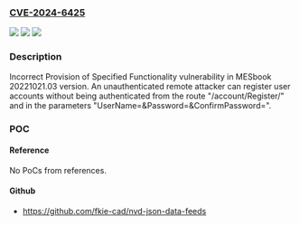 ### [CVE-2024-6425](https://cve.mitre.org/cgi-bin/cvename.cgi?name=CVE-2024-6425)
![](https://img.shields.io/static/v1?label=Product&message=MESbook&color=blue)
![](https://img.shields.io/static/v1?label=Version&message=%3D%2020221021.03%20&color=brighgreen)
![](https://img.shields.io/static/v1?label=Vulnerability&message=CWE-684%3A%20Incorrect%20Provision%20of%20Specified%20Functionality&color=brighgreen)

### Description

Incorrect Provision of Specified Functionality vulnerability in MESbook 20221021.03 version. An unauthenticated remote attacker can register user accounts without being authenticated from the route "/account/Register/" and in the parameters "UserName=<RANDOMUSER>&Password=<PASSWORD>&ConfirmPassword=<PASSWORD-REPEAT>".

### POC

#### Reference
No PoCs from references.

#### Github
- https://github.com/fkie-cad/nvd-json-data-feeds

